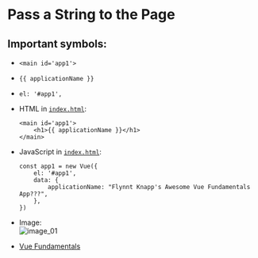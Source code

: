 # Pass a String to the Page

## Important symbols:
* `<main id='app1'>`
* `{{ applicationName }}`
* `el: '#app1',`

* HTML in [`index.html`](./index.html):
    ```
    <main id='app1'>
        <h1>{{ applicationName }}</h1>
    </main>
    ```

* JavaScript in [`index.html`](./index.html):
    ```
    const app1 = new Vue({
        el: '#app1',
        data: {
            applicationName: "Flynnt Knapp's Awesome Vue Fundamentals App???",
        },
    })
    ```

* Image:  
![image_01](https://user-images.githubusercontent.com/47562501/201955814-f26401b0-4d84-4410-9c58-27a71ae3aa1b.png)

* [Vue Fundamentals](../README.md)
